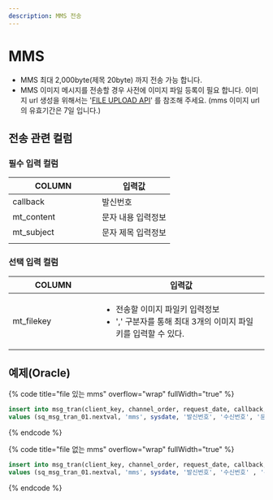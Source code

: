 ```yaml
---
description: MMS 전송
---
```


# MMS

* MMS 최대 2,000byte(제목 20byte) 까지 전송 가능 합니다.
* MMS 이미지 메시지를 전송할 경우 사전에 이미지 파일 등록이 필요 합니다. 이미지 url 생성을 위해서는 '[FILE UPLOAD API](https://omniapi.gitbook.io/omni-api-specification/api-reference/registration/file)' 를 참조해 주세요. (mms 이미지 url의 유효기간은 7일 입니다.)

## 전송 관련 컬럼

### **필수 입력 컬럼**

<table><thead><tr><th width="160">COLUMN</th><th>입력값</th></tr></thead><tbody><tr><td>callback</td><td>발신번호</td></tr><tr><td>mt_content</td><td>문자 내용 입력정보</td></tr><tr><td>mt_subject</td><td>문자 제목 입력정보</td></tr><tr><td></td><td></td></tr></tbody></table>

### **선택 입력 컬럼**

<table><thead><tr><th width="160">COLUMN</th><th>입력값</th></tr></thead><tbody><tr><td>mt_filekey</td><td><ul><li>전송할 이미지 파일키 입력정보</li><li> ',' 구분자를 통해 최대 3개의 이미지 파일키를 입력할 수 있다.</li></ul></td></tr></tbody></table>

## 예제(Oracle)

{% code title="file 있는 mms" overflow="wrap" fullWidth="true" %}
```sql
insert into msg_tran(client_key, channel_order, request_date, callback, recipient, mt_content, mt_subject, mt_file_key) 
values (sq_msg_tran_01.nextval, 'mms', sysdate, '발신번호', '수신번호', '문자내용', '문자제목', '파일키');
```
{% endcode %}

{% code title="file 없는 mms" overflow="wrap" fullWidth="true" %}
```sql
insert into msg_tran(client_key, channel_order, request_date, callback, recipient, mt_content, mt_subject) 
values (sq_msg_tran_01.nextval, 'mms', sysdate, '발신번호', '수신번호' , '문자내용', '문자제목');
```
{% endcode %}
